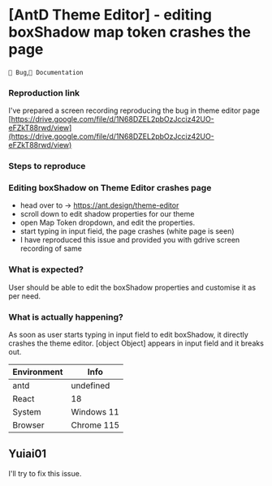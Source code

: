 # [AntD Theme Editor] - editing boxShadow map token crashes the page

`🐛 Bug`,`📝 Documentation`

### Reproduction link

I've prepared a screen recording reproducing the bug in theme editor page
[https://drive.google.com/file/d/1N68DZEL2pbOzJcciz42UO-eFZkT88rwd/view](https://drive.google.com/file/d/1N68DZEL2pbOzJcciz42UO-eFZkT88rwd/view)

### Steps to reproduce

### Editing boxShadow on Theme Editor crashes page

- head over to -> https://ant.design/theme-editor
- scroll down to edit shadow properties for our theme
- open Map Token dropdown, and edit the properties.
- start typing in input fieid, the page crashes (white page is seen)
- I have reproduced this issue and provided you with gdrive screen recording of same

### What is expected?

User should be able to edit the boxShadow properties and customise it as per need.

### What is actually happening?

As soon as user starts typing in input field to edit boxShadow, it directly crashes the theme editor. [object Object] appears in input field and it breaks out.

| Environment | Info       |
| ----------- | ---------- |
| antd        | undefined  |
| React       | 18         |
| System      | Windows 11 |
| Browser     | Chrome 115 |

<!-- generated by ant-design-issue-helper. DO NOT REMOVE -->

## Yuiai01

I'll try to fix this issue.
